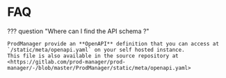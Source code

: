 # FAQ

??? question "Where can I find the API schema ?"

    ProdManager provide an **OpenAPI** definition that you can access at `/static/meta/openapi.yaml` on your self hosted instance.
    This file is also available in the source repository at <https://gitlab.com/prod-manager/prod-manager/-/blob/master/ProdManager/static/meta/openapi.yaml>